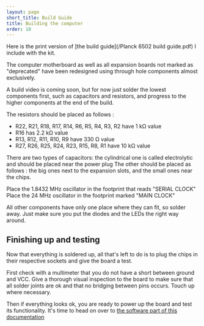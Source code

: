 ```yaml
---
layout: page
short_title: Build Guide
title: Building the computer
order: 10
---
```


Here is the print version of [the build guide](/Planck 6502 build guide.pdf) I include with the kit.

The computer motherboard as well as all expansion boards not marked as "deprecated" have been redesigned using through hole components almost exclusively.

A build video is coming soon, but for now just solder the lowest components first, such as capacitors and resistors, and progress to the higher components at the end of the build.

The resistors should be placed as follows : 

 - R22, R21, R18, R17, R14, R6, R5, R4, R3, R2 have 1 kΩ value
 - R16 has 2.2 kΩ value
 - R13, R12, R11, R10, R9 have 330 Ω value
 - R27, R26, R25, R24, R23, R15, R8, R1 have 10 kΩ value

There are two types of capacitors: the cylindrical one is called electrolytic and should be placed near the power plug
The other should be placed as follows : the big ones next to the expansion slots, and the small ones near the chips.

Place the 1.8432 MHz oscillator in the footprint that reads "SERIAL CLOCK"
Place the 24 MHz oscillator in the footprint marked "MAIN CLOCK"

All other components have only one place where they can fit, so solder away. Just make sure you put the diodes and the LEDs the right way around.

## Finishing up and testing

Now that everything is soldered up, all that's left to do is to plug the chips in their respective sockets and give the board a test.

First check with a multimeter that you do not have a short between ground and VCC. Give a thorough visual inspection to the board to make sure that all solder joints are ok and that no bridging between pins occurs. Touch up where necessary.

Then if everything looks ok, you are ready to power up the board and test its functionality. It's time to head on over to [the software part of this documentation](/Software)

